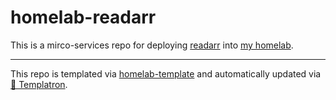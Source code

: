 # homelab-readarr

This is a mirco-services repo for deploying
[readarr](https://readarr.com/)
into [my homelab](https://github.com/charlesthomas/homelab).

---
This repo is templated via
[homelab-template](https://github.com/charlesthomas/homelab-template)
and automatically updated via
[🤖 Templatron](https://github.com/charlesthomas/templatron).
